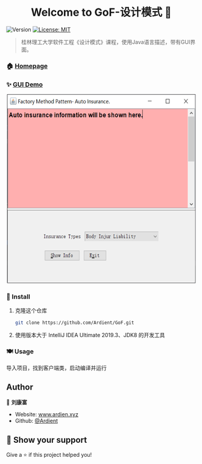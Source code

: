 <h1 align="center">Welcome to GoF-设计模式 👋</h1>
<p>
  <img alt="Version" src="https://img.shields.io/badge/version-1.0 beta-blue.svg?cacheSeconds=2592000" />
  <a href="#" target="_blank">
    <img alt="License: MIT" src="https://img.shields.io/badge/License-MIT-yellow.svg" />
  </a>
</p>

> 桂林理工大学软件工程《设计模式》课程，使用Java语言描述，带有GUI界面。

### 🏠 [Homepage](https://www.notion.so/1b3a88d01bd340a3a875e1aec5015197)

### ✨ [GUI Demo](www.ardien.xyz:4212/index.html)


<div align="center"><img width="500" height="500" src="https://github.com/Ardient/GoF/blob/master/resource/factory-method.png"/></div>

### 🐳 Install

1. 克隆这个仓库

   ```sh
   git clone https://github.com/Ardient/GoF.git
   ```

2. 使用版本大于 IntelliJ IDEA Ultimate 2019.3、JDK8 的开发工具

### 🍽 Usage

导入项目，找到客户端类，启动编译并运行

## Author

👤 **刘康富**

* Website: www.ardien.xyz
* Github: [@Ardient](https://github.com/Ardient)

## 🧡 Show your support

Give a ⭐️ if this project helped you!

